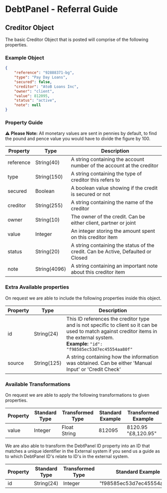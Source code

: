 # DebtPanel - Referral Guide

## Creditor Object

The basic Creditor Object that is posted will comprise of the following properties.

### Example Object

``` json
{
    "reference": "92888371-bg",
    "type": "Pay Day Loans",
    "secured": false,
    "creditor": "AtoB Loans Inc",
    "owner": "client",
    "value": 812095,
    "status": "active",
    "note": null
}
```

### Property Guide

:warning: **Please Note:** All monetary values are sent in pennies by default, to find the pound and pence value you would have to divide the figure by 100.

Property | Type | Description
--- | --- | ---
reference | String(40) | A string containing the account number of the account at the creditor
type | String(150) | A string containing the type of creditor this refers to
secured | Boolean | A boolean value showing if the credit is secured or not
creditor | String(255) | A string containing the name of the creditor
owner | String(10) | The owner of the credit. Can be either client, partner or joint
value | Integer | An integer storing the amount spent on this creditor item
status | String(20) | A string containing the status of the credit. Can be Active, Defaulted or Closed
note | String(4096) | A string containing an important note about this creditor item

### Extra Available properties

On request we are able to include the following properties inside this object.

Property | Type | Description
--- | --- | ---
id | String(24) | This ID references the creditor type and is not specific to client so it can be used to match against creditor items in the external system.<br />**Example:** `"id": "f98585ec53d7ec45554aa80f"`
source | String(125) | A string containing how the information was obtained. Can be either 'Manual Input' or 'Credit Check'


### Available Transformations

On request we are able to apply the following transformations to given properties.

Property | Standard Type | Transformed Type | Standard Example | Transformed Example
--- | --- | --- | --- | ---
value | Integer | Float<br />String | 812095 | 8120.95<br />"£8,120.95"

We are also able to transform the DebtPanel ID property into an ID that matches a unique identifier in the External system if you send us a guide as to which DebtPanel ID's relate to ID's in the external system.

Property | Standard Type | Transformed Type | Standard Example | Transformed Example
--- | --- | --- | --- | ---
id | String(24) | Integer | "f98585ec53d7ec45554aa80f" | 37